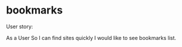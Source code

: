 # bookmarks

User story:

As a User
So I can find sites quickly
I would like to see bookmarks list.
